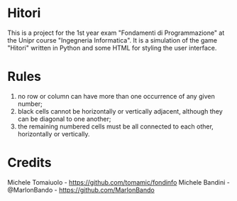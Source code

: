 # Hitori
This is a project for the 1st year exam "Fondamenti di Programmazione" at the Unipr course "Ingegneria Informatica".
It is a simulation of the game "Hitori" written in Python and some HTML for styling the user interface.
# Rules 
1. no row or column can have more than one occurrence of any given number;
2. black cells cannot be horizontally or vertically adjacent, although they can be diagonal to one another;
3. the remaining numbered cells must be all connected to each other, horizontally or vertically.
# Credits
Michele Tomaiuolo - https://github.com/tomamic/fondinfo
Michele Bandini - @MarlonBando - https://github.com/MarlonBando
